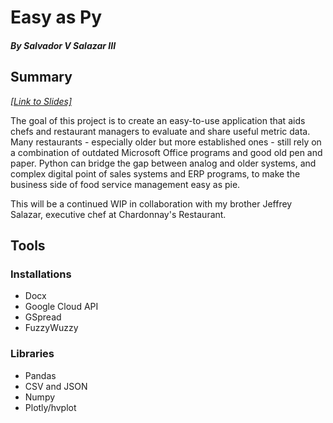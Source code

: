# Easy as Py
#### *By Salvador V Salazar III*

## Summary
[*[Link to Slides]*](https://docs.google.com/presentation/d/18WftjmY6pD-M778Lg4Dmq68M4Q8qgUFw_cvF4_705j4/edit?usp=sharing)

The goal of this project is to create an easy-to-use application that aids chefs and restaurant managers to evaluate and share useful metric data. Many restaurants - especially older but more established ones - still rely on a combination of outdated Microsoft Office programs and good old pen and paper. Python can bridge the gap between analog and older systems, and complex digital point of sales systems and ERP programs, to make the business side of food service management easy as pie.

This will be a continued WIP in collaboration with my brother Jeffrey Salazar, executive chef at Chardonnay's Restaurant.

## Tools
### Installations
- Docx
- Google Cloud API
- GSpread
- FuzzyWuzzy
### Libraries
- Pandas
- CSV and JSON
- Numpy
- Plotly/hvplot
